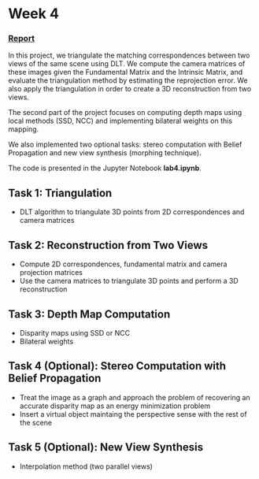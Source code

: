 # Week 4

### [Report](https://github.com/IanRiera/MCV-M4-3D-Vision/blob/master/reconstruction_from_two_images/M4_Lab4_Team7.pdf)

In this project, we triangulate the matching correspondences between two views of the same scene using DLT. We compute the camera matrices of these images given the Fundamental Matrix and the Intrinsic Matrix, and evaluate the triangulation method by estimating the reprojection error. We also apply the triangulation in order to create a 3D reconstruction from two views. 

The second part of the project focuses on computing depth maps using local methods (SSD, NCC) and implementing bilateral weights on this mapping.

We also implemented two optional tasks: stereo computation with Belief Propagation and new view synthesis (morphing technique).

The code is presented in the Jupyter Notebook **lab4.ipynb**. 

## Task 1: Triangulation
* DLT algorithm to triangulate 3D points from 2D correspondences and camera matrices

## Task 2: Reconstruction from Two Views
* Compute 2D correspondences, fundamental matrix and camera projection matrices
* Use the camera matrices to triangulate 3D points and perform a 3D reconstruction

## Task 3: Depth Map Computation
* Disparity maps using SSD or NCC
* Bilateral weights

## Task 4 (Optional): Stereo Computation with Belief Propagation
* Treat the image as a graph and approach the problem of recovering an accurate disparity map as an energy minimization problem
* Insert a virtual object maintaing the perspective sense with the rest of the scene

## Task 5 (Optional): New View Synthesis
* Interpolation method (two parallel views)
